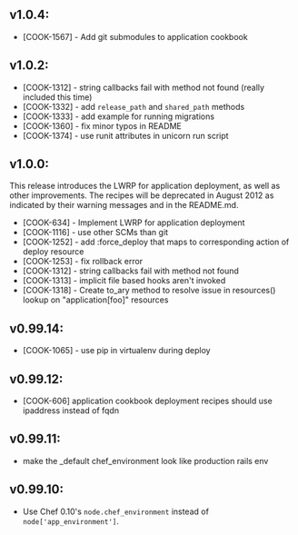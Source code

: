 ## v1.0.4:

* [COOK-1567] - Add git submodules to application cookbook

## v1.0.2:

* [COOK-1312] - string callbacks fail with method not found (really
  included this time)
* [COOK-1332] - add `release_path` and `shared_path` methods
* [COOK-1333] - add example for running migrations
* [COOK-1360] - fix minor typos in README
* [COOK-1374] - use runit attributes in unicorn run script

## v1.0.0:

This release introduces the LWRP for application deployment, as well
as other improvements. The recipes will be deprecated in August 2012
as indicated by their warning messages and in the README.md.

* [COOK-634] - Implement LWRP for application deployment
* [COOK-1116] - use other SCMs than git
* [COOK-1252] - add :force_deploy that maps to corresponding action of
  deploy resource
* [COOK-1253] - fix rollback error
* [COOK-1312] - string callbacks fail with method not found
* [COOK-1313] - implicit file based hooks aren't invoked
* [COOK-1318] - Create to_ary method to resolve issue in resources()
  lookup on "application[foo]" resources

## v0.99.14:

* [COOK-1065] - use pip in virtualenv during deploy

## v0.99.12:

* [COOK-606] application cookbook deployment recipes should use ipaddress instead of fqdn

## v0.99.11:

* make the _default chef_environment look like production rails env

## v0.99.10:

* Use Chef 0.10's `node.chef_environment` instead of `node['app_environment']`.
